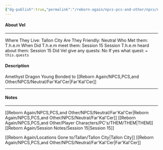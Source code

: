 ```yaml
---
{"dg-publish":true,"permalink":"/reborn-again/npcs-pcs-and-other/npcs/neutral/vel/"}
---
```



#### About Vel
---
Where They Live: Tallon City 
Are They Friendly: Neutral
Who Met them: T.h.e.m
When Did T.h.e.m meet them: Session 15
Session T.h.e.m heard about them: Session 15
Did Vel give any quests: No
	If yes what quest: `= this.quests`


#### Description
Amethyst Dragon
Young
Bonded to [[Reborn Again/NPCS,PCS,and Other/NPCS/Neutral/Far'Kal'Cer\|Far'Kal'Cer]]


---

#### Notes
---

[[Reborn Again/NPCS,PCS,and Other/NPCS/Neutral/Far'Kal'Cer\|Reborn Again/NPCS,PCS,and Other/NPCS/Neutral/Far'Kal'Cer]]
[[Reborn Again/NPCS,PCS,and Other/Player Characters/PC's/THEM/THEM\|THEM]]
[[Reborn Again/Session Notes/Session 15\|Session 15]]

[[Reborn Again/Locations Gone to/Tallan/Tallon City\|Tallon City]]
[[Reborn Again/NPCS,PCS,and Other/NPCS/Neutral/Far'Kal'Cer\|Far'Kal'Cer]]